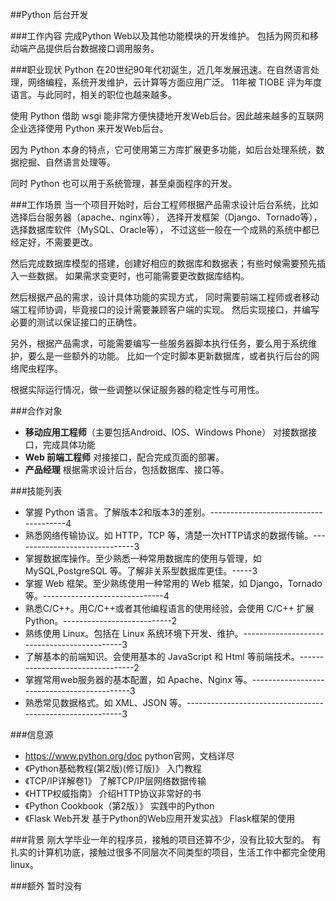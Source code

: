 ##Python 后台开发

###工作内容
完成Python Web以及其他功能模块的开发维护。
包括为网页和移动端产品提供后台数据接口调用服务。

###职业现状
Python 在20世纪90年代初诞生，近几年发展迅速。在自然语言处理，网络编程，系统开发维护，云计算等方面应用广泛。
11年被 TIOBE 评为年度语言。与此同时，相关的职位也越来越多。

使用 Python 借助 wsgi 能非常方便快捷地开发Web后台。因此越来越多的互联网企业选择使用 Python 来开发Web后台。

因为 Python 本身的特点，它可使用第三方库扩展更多功能，如后台处理系统，数据挖掘、自然语言处理等。

同时 Python 也可以用于系统管理，甚至桌面程序的开发。

###工作场景
当一个项目开始时，后台工程师根据产品需求设计后台系统，比如选择后台服务器（apache、nginx等），
选择开发框架（Django、Tornado等），选择数据库软件（MySQL、Oracle等），
不过这些一般在一个成熟的系统中都已经定好，不需要更改。

然后完成数据库模型的搭建，创建好相应的数据库和数据表；有些时候需要预先插入一些数据。
如果需求变更时，也可能需要更改数据库结构。

然后根据产品的需求，设计具体功能的实现方式，
同时需要前端工程师或者移动端工程师协调，毕竟接口的设计需要兼顾客户端的实现。
然后实现接口，并编写必要的测试以保证接口的正确性。

另外，根据产品需求，可能需要编写一些服务器脚本执行任务，要么用于系统维护，要么是一些额外的功能。
比如一个定时脚本更新数据库，或者执行后台的网络爬虫程序。

根据实际运行情况，做一些调整以保证服务器的稳定性与可用性。

###合作对象
*   **移动应用工程师**（主要包括Android、IOS、Windows Phone）  对接数据接口，完成具体功能
*   **Web 前端工程师**   对接接口，配合完成页面的部署。
*   **产品经理**        根据需求设计后台，包括数据库、接口等。

###技能列表
*   掌握 Python 语言。了解版本2和版本3的差别。--------------------------------------4
*   熟悉网络传输协议。如 HTTP，TCP 等，清楚一次HTTP请求的数据传输。------------------------------3
*   掌握数据库操作。至少熟悉一种常用数据库的使用与管理，如 MySQL,PostgreSQL 等。了解非关系型数据库更佳。-----3
*   掌握 Web 框架。至少熟练使用一种常用的 Web 框架，如 Django，Tornado 等。------------------------------4
*   熟悉C/C++。用C/C++或者其他编程语言的使用经验，会使用 C/C++ 扩展 Python。---------------------------2
*   熟练使用 Linux。包括在 Linux 系统环境下开发、维护。--------------------------------------------3
*   了解基本的前端知识。会使用基本的 JavaScript 和 Html 等前端技术。---------------------------------2
*   掌握常用web服务器的基本配置，如 Apache、Nginx 等。--------------------------------------------3
*   熟悉常见数据格式。如 XML、JSON 等。----------------------------------------------------------3

###信息源
*   https://www.python.org/doc   python官网，文档详尽
*   《Python基础教程(第2版)(修订版)》     入门教程
*   《TCP/IP详解卷1》             了解TCP/IP层网络数据传输
*   《HTTP权威指南》              介绍HTTP协议非常好的书
*   《Python Cookbook（第2版）》	实践中的Python
*   《Flask Web开发 基于Python的Web应用开发实战》	Flask框架的使用

###背景
刚大学毕业一年的程序员，接触的项目还算不少，没有比较大型的。
有扎实的计算机功底，接触过很多不同层次不同类型的项目，生活工作中都完全使用linux。

###额外
暂时没有
